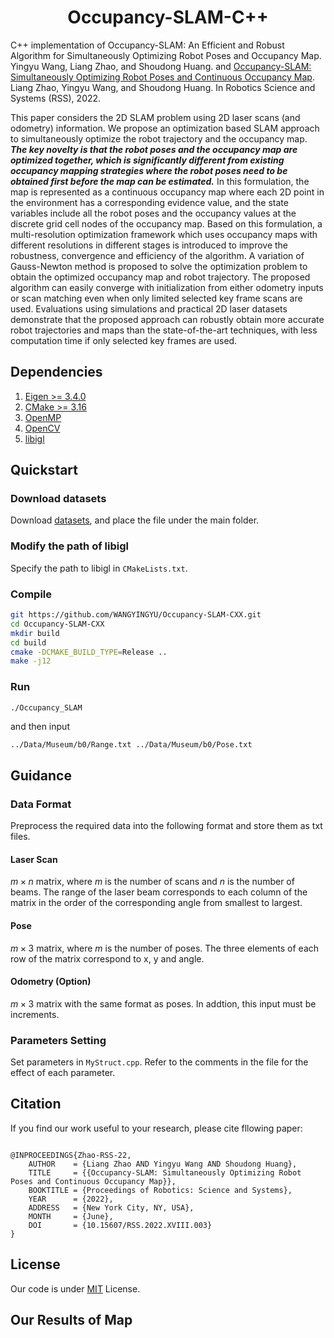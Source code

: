 <h1 align="center">
    Occupancy-SLAM-C++
</h1>

C++ implementation of Occupancy-SLAM: An Efficient and Robust Algorithm for Simultaneously Optimizing Robot Poses and Occupancy Map. Yingyu Wang, Liang Zhao, and Shoudong Huang. and [Occupancy-SLAM: Simultaneously Optimizing Robot Poses and Continuous Occupancy Map](https://www.roboticsproceedings.org/rss18/p003.pdf). Liang Zhao, Yingyu Wang, and Shoudong Huang. In Robotics Science and Systems (RSS), 2022.



This paper considers the 2D SLAM problem using 2D laser scans (and odometry) information. We propose an optimization based SLAM approach to simultaneously optimize the robot trajectory and the occupancy map. ***The key novelty is that the robot poses and the occupancy map are optimized together, which is significantly different from existing occupancy mapping strategies where the robot poses need to be obtained first before the map can be estimated.*** In this formulation, the map is represented as a continuous occupancy map where each 2D point in the environment has a corresponding evidence value, and the state variables include all the robot poses and the occupancy values at the discrete grid cell nodes of the occupancy map. Based on this formulation, a multi-resolution optimization framework which uses occupancy maps with different resolutions in different stages is introduced to improve the robustness, convergence and efficiency of the algorithm. A variation of Gauss-Newton method is proposed to solve the optimization problem to obtain the optimized occupancy map and robot trajectory. The proposed algorithm can easily converge with initialization from either odometry inputs or scan matching even when only limited selected key frame scans are used. Evaluations using simulations and practical 2D laser datasets demonstrate that the proposed approach can robustly obtain more accurate robot trajectories and maps than the state-of-the-art techniques, with less computation time if only selected key frames are used. 



## Dependencies

1. [Eigen >= 3.4.0](https://eigen.tuxfamily.org/index.php?title=Main_Page)
2. [CMake >= 3.16](https://cmake.org)
3. [OpenMP](https://www.openmp.org)
4. [OpenCV](https://opencv.org)
5. [libigl](https://libigl.github.io)



## Quickstart

### Download datasets

Download [datasets](https://drive.google.com/file/d/1EDZfsOru4z0j2OEq57DIKOyvudecWrkM/view?usp=share_link), and place the file under the main folder. 

### Modify the path of libigl

Specify the path to libigl in `CMakeLists.txt`.

### Compile

```bash
git https://github.com/WANGYINGYU/Occupancy-SLAM-CXX.git
cd Occupancy-SLAM-CXX
mkdir build
cd build
cmake -DCMAKE_BUILD_TYPE=Release ..
make -j12
```

### Run

```bash
./Occupancy_SLAM
```

and then input

`../Data/Museum/b0/Range.txt ../Data/Museum/b0/Pose.txt `





## Guidance

### Data Format

Preprocess the required data into the following format and store them as txt files.

#### Laser Scan

$m \times n$ matrix, where $m$ is the number of scans and $n$ is the number of beams. The range of the laser beam corresponds to each column of the matrix in the order of the corresponding angle from smallest to largest. 

#### Pose

$m \times 3$ matrix, where $m$ is the number of poses. The three elements of each row of the matrix correspond to x, y and angle.

#### Odometry (Option)

$m \times 3$ matrix with the same format as poses. In addtion, this input must be increments.

### Parameters Setting

Set parameters in `MyStruct.cpp`. Refer to the comments in the file for the effect of each parameter.



## Citation

If you find our work useful to your research, please cite fllowing paper:

```
  
@INPROCEEDINGS{Zhao-RSS-22, 
    AUTHOR    = {Liang Zhao AND Yingyu Wang AND Shoudong Huang}, 
    TITLE     = {{Occupancy-SLAM: Simultaneously Optimizing Robot Poses and Continuous Occupancy Map}}, 
    BOOKTITLE = {Proceedings of Robotics: Science and Systems}, 
    YEAR      = {2022}, 
    ADDRESS   = {New York City, NY, USA}, 
    MONTH     = {June}, 
    DOI       = {10.15607/RSS.2022.XVIII.003} 
} 
```



## License

Our code is under [MIT](./LICENSE.txt) License. 



## Our Results of Map

